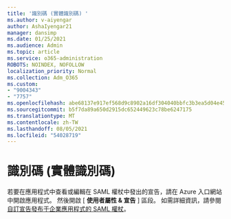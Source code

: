 ```yaml
---
title: '識別碼 (實體識別碼) '
ms.author: v-aiyengar
author: AshaIyengar21
manager: dansimp
ms.date: 01/25/2021
ms.audience: Admin
ms.topic: article
ms.service: o365-administration
ROBOTS: NOINDEX, NOFOLLOW
localization_priority: Normal
ms.collection: Adm_O365
ms.custom:
- "9004343"
- "7757"
ms.openlocfilehash: abe68137e917ef568d9c8902a16df304040bbfc3b3ea5d04e45a5247bd639130
ms.sourcegitcommit: b5f7da89a650d2915dc652449623c78be6247175
ms.translationtype: MT
ms.contentlocale: zh-TW
ms.lasthandoff: 08/05/2021
ms.locfileid: "54028719"
---
```

# <a name="identifiers-entity-id"></a>識別碼 (實體識別碼) 

若要在應用程式中查看或編輯在 SAML 權杖中發出的宣告，請在 Azure 入口網站中開啟應用程式。 然後開啟 [ **使用者屬性 & 宣告** ] 區段。 如需詳細資訊，請參閱 [自訂宣告發布于企業應用程式的 SAML 權杖](https://docs.microsoft.com/azure/active-directory/develop/active-directory-saml-claims-customization#editing-nameid)。